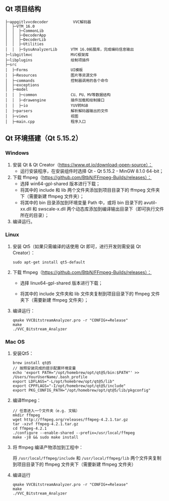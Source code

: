## Qt 项目结构

```
├─appgitlvvcdecoder           VVC解码器
│  ├─VTM_16.0
│  │  ├─CommonLib
│  │  ├─DecoderApp
│  │  ├─DecoderLib
│  │  ├─Utilities
│  │  ├─SysuAnalyzerLib      VTM 16.0拓展库，完成编码信息输出
├─libgitlmvc                 MVC框架库
├─libplugins                 绘制项插件
├─src
│  ├─Forms                   UI模板
│  ├─Resources               图片等资源文件
│  ├─commands                控制器调用的各个命令
│  ├─exceptions
│  ├─model
│  │  ├─common               CU、PU、MV等数据结构
│  │  ├─drawengine           插件加载和绘制接口
│  │  ├─io                   YUV转RGB
│  ├─parsers                 解析解码器输出的文件
│  ├─views                   视图
│  ├─main.cpp                程序入口
```

## Qt 环境搭建（Qt 5.15.2）

### Windows

1. 安装 Qt & Qt Creator（https://www.qt.io/download-open-source）：
   + 运行安装程序，在安装组件时选择 Qt - Qt 5.15.2 - MinGW 8.1.0 64-bit；
2. 下载 ffmpeg（https://github.com/BtbN/FFmpeg-Builds/releases）：
   + 选择 win64-gpl-shared 版本进行下载；
   + 将其中的 include 和 lib 两个文件夹添加到项目目录下的 ffmpeg 文件夹下（需要新建 ffmpeg 文件夹）；
   + 将其中的 bin 目录添加到环境变量 Path 中，或将 bin 目录下的 avutil-xx.dll 和 swscale-x.dll 两个动态库添加到编译输出目录下（即可执行文件所在的目录）；
3. 编译运行。

### Linux

1. 安装 Qt5（如果只需编译的话使用 Qt 即可，进行开发则需安装 Qt Creator）：

   ```shell
   sudo apt-get install qt5-default
   ```

2. 下载 ffmpeg（https://github.com/BtbN/FFmpeg-Builds/releases）：

   + 选择 linux64-gpl-shared 版本进行下载；

   + 将其中的 include 文件夹和 lib 文件夹复制到项目目录下的 ffmpeg 文件夹下（需要新建 ffmpeg 文件夹）；

3. 编译运行：

   ```shell
   qmake VVCBitstreamAnalyzer.pro -r "CONFIG+=Release"
   make
   ./VVC_Bitstream_Analyzer 
   ```

### Mac OS

1. 安装Qt5：

   ```
   brew install qt@5
   // 按照安装完成的提示配置环境变量
   echo 'export PATH="/opt/homebrew/opt/qt@5/bin:$PATH"' >> /Users/YourUserName/.bash_profile
   export LDFLAGS="-L/opt/homebrew/opt/qt@5/lib"
   export CPPFLAGS="-I/opt/homebrew/opt/qt@5/include"
   export PKG_CONFIG_PATH="/opt/homebrew/opt/qt@5/lib/pkgconfig"
   ```

2. 编译ffmpeg：

   ```
   // 任意进入一个文件夹（e.g. 文稿）
   mkdir ffmpeg
   wget http://ffmpeg.org/releases/ffmpeg-4.2.1.tar.gz
   tar -xzvf ffmpeg-4.2.1.tar.gz
   cd ffmpeg-4.2.1
   ./configure --enable-shared --prefix=/usr/local/ffmpeg
   make -j8 && sudo make install
   ```

3. 将 ffmpeg 编译产物添加到工程中：

   将 `/usr/local/ffmpeg/include` 和 `/usr/local/ffmpeg/lib` 两个文件夹复制到项目目录下的 ffmpeg 文件夹下（需要新建 ffmpeg 文件夹）

4. 编译运行

   ```
   qmake VVCBitstreamAnalyzer.pro -r "CONFIG+=Release"
   make
   ./VVC_Bitstream_Analyzer
   ```

   

